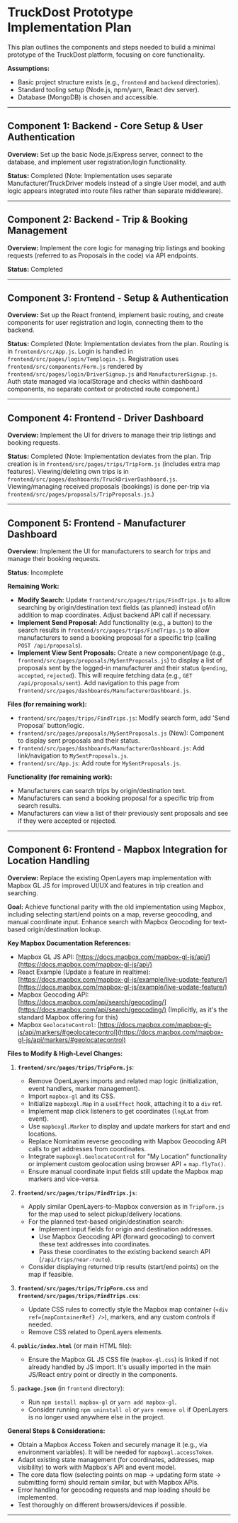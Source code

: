 # TruckDost Prototype Implementation Plan

This plan outlines the components and steps needed to build a minimal prototype of the TruckDost platform, focusing on core functionality.

**Assumptions:**
*   Basic project structure exists (e.g., `frontend` and `backend` directories).
*   Standard tooling setup (Node.js, npm/yarn, React dev server).
*   Database (MongoDB) is chosen and accessible.

---

## Component 1: Backend - Core Setup & User Authentication

**Overview:** Set up the basic Node.js/Express server, connect to the database, and implement user registration/login functionality.

**Status:** Completed (Note: Implementation uses separate Manufacturer/TruckDriver models instead of a single User model, and auth logic appears integrated into route files rather than separate middleware).

---

## Component 2: Backend - Trip & Booking Management

**Overview:** Implement the core logic for managing trip listings and booking requests (referred to as Proposals in the code) via API endpoints.

**Status:** Completed

---

## Component 3: Frontend - Setup & Authentication

**Overview:** Set up the React frontend, implement basic routing, and create components for user registration and login, connecting them to the backend.

**Status:** Completed (Note: Implementation deviates from the plan. Routing is in `frontend/src/App.js`. Login is handled in `frontend/src/pages/login/Templogin.js`. Registration uses `frontend/src/components/Form.js` rendered by `frontend/src/pages/login/DriverSignup.js` and `ManufacturerSignup.js`. Auth state managed via localStorage and checks within dashboard components, no separate context or protected route component.)

---

## Component 4: Frontend - Driver Dashboard

**Overview:** Implement the UI for drivers to manage their trip listings and booking requests.

**Status:** Completed (Note: Implementation deviates from the plan. Trip creation is in `frontend/src/pages/trips/TripForm.js` (includes extra map features). Viewing/deleting own trips is in `frontend/src/pages/dashboards/TruckDriverDashboard.js`. Viewing/managing received proposals (bookings) is done per-trip via `frontend/src/pages/proposals/TripProposals.js`.)

---

## Component 5: Frontend - Manufacturer Dashboard

**Overview:** Implement the UI for manufacturers to search for trips and manage their booking requests.

**Status:** Incomplete

**Remaining Work:**
*   **Modify Search:** Update `frontend/src/pages/trips/FindTrips.js` to allow searching by origin/destination text fields (as planned) instead of/in addition to map coordinates. Adjust backend API call if necessary.
*   **Implement Send Proposal:** Add functionality (e.g., a button) to the search results in `frontend/src/pages/trips/FindTrips.js` to allow manufacturers to send a booking proposal for a specific trip (calling `POST /api/proposals`).
*   **Implement View Sent Proposals:** Create a new component/page (e.g., `frontend/src/pages/proposals/MySentProposals.js`) to display a list of proposals sent by the logged-in manufacturer and their status (`pending`, `accepted`, `rejected`). This will require fetching data (e.g., `GET /api/proposals/sent`). Add navigation to this page from `frontend/src/pages/dashboards/ManufacturerDashboard.js`.

**Files (for remaining work):**

*   `frontend/src/pages/trips/FindTrips.js`: Modify search form, add 'Send Proposal' button/logic.
*   `frontend/src/pages/proposals/MySentProposals.js` (New): Component to display sent proposals and their status.
*   `frontend/src/pages/dashboards/ManufacturerDashboard.js`: Add link/navigation to `MySentProposals.js`.
*   `frontend/src/App.js`: Add route for `MySentProposals.js`.

**Functionality (for remaining work):**
*   Manufacturers can search trips by origin/destination text.
*   Manufacturers can send a booking proposal for a specific trip from search results.
*   Manufacturers can view a list of their previously sent proposals and see if they were accepted or rejected.

---

## Component 6: Frontend - Mapbox Integration for Location Handling

**Overview:** Replace the existing OpenLayers map implementation with Mapbox GL JS for improved UI/UX and features in trip creation and searching.

**Goal:** Achieve functional parity with the old implementation using Mapbox, including selecting start/end points on a map, reverse geocoding, and manual coordinate input. Enhance search with Mapbox Geocoding for text-based origin/destination lookup.

**Key Mapbox Documentation References:**
*   Mapbox GL JS API: [https://docs.mapbox.com/mapbox-gl-js/api/](https://docs.mapbox.com/mapbox-gl-js/api/)
*   React Example (Update a feature in realtime): [https://docs.mapbox.com/mapbox-gl-js/example/live-update-feature/](https://docs.mapbox.com/mapbox-gl-js/example/live-update-feature/)
*   Mapbox Geocoding API: [https://docs.mapbox.com/api/search/geocoding/](https://docs.mapbox.com/api/search/geocoding/) (Implicitly, as it's the standard Mapbox offering for this)
*   Mapbox `GeolocateControl`: [https://docs.mapbox.com/mapbox-gl-js/api/markers/#geolocatecontrol](https://docs.mapbox.com/mapbox-gl-js/api/markers/#geolocatecontrol)

**Files to Modify & High-Level Changes:**

1.  **`frontend/src/pages/trips/TripForm.js`**:
    *   Remove OpenLayers imports and related map logic (initialization, event handlers, marker management).
    *   Import `mapbox-gl` and its CSS.
    *   Initialize `mapboxgl.Map` in a `useEffect` hook, attaching it to a `div` ref.
    *   Implement map click listeners to get coordinates (`lngLat` from event).
    *   Use `mapboxgl.Marker` to display and update markers for start and end locations.
    *   Replace Nominatim reverse geocoding with Mapbox Geocoding API calls to get addresses from coordinates.
    *   Integrate `mapboxgl.GeolocateControl` for "My Location" functionality or implement custom geolocation using browser API + `map.flyTo()`.
    *   Ensure manual coordinate input fields still update the Mapbox map markers and vice-versa.

2.  **`frontend/src/pages/trips/FindTrips.js`**:
    *   Apply similar OpenLayers-to-Mapbox conversion as in `TripForm.js` for the map used to select pickup/delivery locations.
    *   For the planned text-based origin/destination search:
        *   Implement input fields for origin and destination addresses.
        *   Use Mapbox Geocoding API (forward geocoding) to convert these text addresses into coordinates.
        *   Pass these coordinates to the existing backend search API (`/api/trips/near-route`).
    *   Consider displaying returned trip results (start/end points) on the map if feasible.

3.  **`frontend/src/pages/trips/TripForm.css`** and **`frontend/src/pages/trips/FindTrips.css`**:
    *   Update CSS rules to correctly style the Mapbox map container (`<div ref={mapContainerRef} />`), markers, and any custom controls if needed.
    *   Remove CSS related to OpenLayers elements.

4.  **`public/index.html`** (or main HTML file):
    *   Ensure the Mapbox GL JS CSS file (`mapbox-gl.css`) is linked if not already handled by JS import. It's usually imported in the main JS/React entry point or directly in the components.

5.  **`package.json`** (in `frontend` directory):
    *   Run `npm install mapbox-gl` or `yarn add mapbox-gl`.
    *   Consider running `npm uninstall ol` or `yarn remove ol` if OpenLayers is no longer used anywhere else in the project.

**General Steps & Considerations:**
*   Obtain a Mapbox Access Token and securely manage it (e.g., via environment variables). It will be needed for `mapboxgl.accessToken`.
*   Adapt existing state management (for coordinates, addresses, map visibility) to work with Mapbox's API and event model.
*   The core data flow (selecting points on map -> updating form state -> submitting form) should remain similar, but with Mapbox APIs.
*   Error handling for geocoding requests and map loading should be implemented.
*   Test thoroughly on different browsers/devices if possible.
--- 